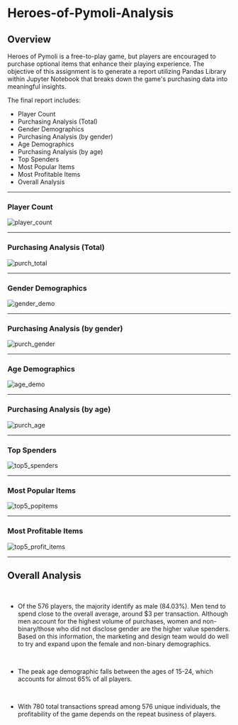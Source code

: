 # Heroes-of-Pymoli-Analysis
## Overview
Heroes of Pymoli is a free-to-play game, but players are encouraged to purchase optional items that enhance their playing experience. The objective of this assignment is to generate a report utilizing Pandas Library within Jupyter Notebook that breaks down the game's purchasing data into meaningful insights.

The final report includes:

- Player Count
- Purchasing Analysis (Total)
- Gender Demographics
- Purchasing Analysis (by gender)
- Age Demographics
- Purchasing Analysis (by age)
- Top Spenders
- Most Popular Items
- Most Profitable Items
- Overall Analysis
***

### Player Count
![player_count](Images/player_count.png)
***
### Purchasing Analysis (Total)
![purch_total](Images/purch_total.png)
***
### Gender Demographics
![gender_demo](Images/dender_demo.png)
***
### Purchasing Analysis (by gender)
![purch_gender](Images/purch_gender.png)
***
### Age Demographics
![age_demo](Images/age_demo.png)
***
### Purchasing Analysis (by age)
![purch_age](Images/purch_age.png)
***
### Top Spenders
![top5_spenders](Images/top5_spenders.png)
***
### Most Popular Items
![top5_popitems](Images/top5_popitems.png)
***
### Most Profitable Items
![top5_profit_items](Images/top5_profit_items.png)
***

## Overall Analysis
<br>

- Of the 576 players, the majority identify as male (84.03%). Men tend to spend close to the overall average, around \$3 per transaction. Although men account for the highest volume of purchases, women and non-binary/those who did not disclose gender are the higher value spenders. Based on this information, the marketing and design team would do well to try and expand upon the female and non-binary demographics. 
<br>

- The peak age demographic falls between the ages of 15-24, which accounts for almost 65% of all players. 
<br>

- With 780 total transactions spread among 576 unique individuals, the profitability of the game depends on the repeat business of players.

